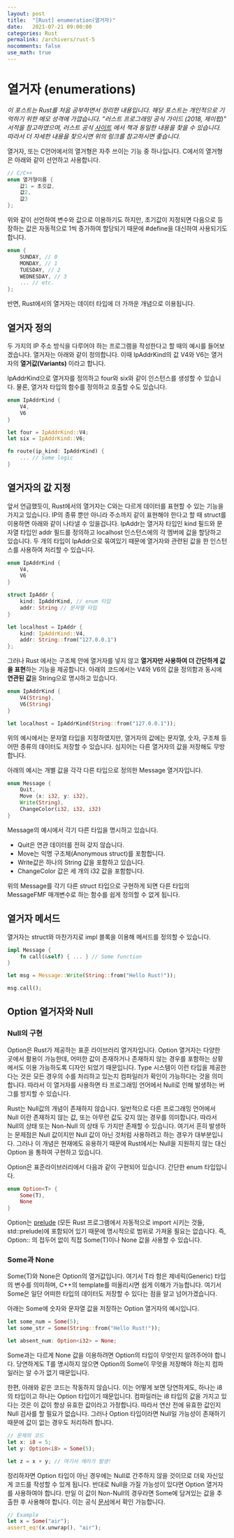 ```yaml
---
layout: post
title:  "[Rust] enumeration(열거자)"
date:   2021-07-21 09:00:00
categories: Rust
permalink: /archivers/rust-5
nocomments: false
use_math: true 
---
```


# 열거자 (enumerations)

*이 포스트는 Rust를 처음 공부하면서 정리한 내용입니다. 해당 포스트는 개인적으로 기억하기 위한 메모 성격에 가깝습니다. "러스트 프로그래밍 공식 가이드 (2018, 제이펍)" 서적을 참고하였으며, 러스트 공식 [사이트](https://doc.rust-lang.org/1.30.0/book/2018-edition/foreword.html) 에서 책과 동일한 내용을 찾을 수 있습니다. 따라서 더 자세한 내용을 찾으시면 위의 링크를 참고하시면 좋습니다.*

<!--more-->

열거자, 또는 C언어에서의 열거형은 자주 쓰이는 기능 중 하나입니다. C에서의 열거형은 아래와 같이 선언하고 사용합니다.

```c
// C/C++
enum 열거형이름 {
    값1 = 초깃값,
    값2,
    값3
};
```
위와 같이 선언하여 변수와 값으로 이용하기도 하지만, 초기값이 지정되면 다음으로 등장하는 값은 자동적으로 1씩 증가하여 할당되기 때문에 #define을 대신하여 사용되기도 합니다.

```c
enum {
    SUNDAY, // 0
    MONDAY, // 1
    TUESDAY, // 2
    WEDNESDAY, // 3
    ... // etc.
};
```

반면, Rust에서의 열거자는 데이터 타입에 더 가까운 개념으로 이용됩니다.

## 열거자 정의

두 가지의 IP 주소 방식을 다루어야 하는 프로그램을 작성한다고 할 때의 예시를 들어보겠습니다. 열거자는 아래와 같이 정의합니다. 이때 IpAddrKind의 값 V4와 V6는 열거자의 **열거값(Variants)** 이라고 합니다.

IpAddrKind으로 열거자를 정의하고 four와 six와 같이 인스턴스를 생성할 수 있습니다. 물론, 열거자 타입의 함수를 정의하고 호출할 수도 있습니다.


```rust
enum IpAddrKind {
    V4,
    V6
}

let four = IpAddrKind::V4;
let six = IpAddrKind::V6;

fn route(ip_kind: IpAddrKind) {
    ... // Some logic
}
```

## 열거자의 값 지정

앞서 언급했듯이, Rust에서의 열거자는 C와는 다르게 데이터를 표현할 수 있는 기능을 가지고 있습니다. IP의 종류 뿐만 아니라 주소까지 같이 표현해야 한다고 할 때 struct를 이용하면 아래와 같이 나타낼 수 있을겁니다. IpAddr는 열거자 타입인 kind 필드와 문자열 타입인 addr 필드를 정의하고 localhost 인스턴스에의 각 멤버에 값을 할당하고 있습니다. 두 개의 타입이 IpAddr으로 묶여있기 때문에 열거자와 관련된 값을 한 인스턴스를 사용하여 처리할 수 있습니다.

```rust
enum IpAddrKind {
    V4,
    V6
}

struct IpAddr {
    kind: IpAddrKind, // enum 타입
    addr: String // 문자열 타입
}

let localhost = IpAddr {
    kind: IpAddrKind::V4,
    addr: String::from("127.0.0.1")
};
```

그러나 Rust 에서는 구조체 안에 열거자를 넣지 않고 **열거자만 사용하여 더 간단하게 값을 표현**하는 기능을 제공합니다. 아래의 코드에서는 V4와 V6의 값을 정의함과 동시에 **연관된 값**을 String으로 명시하고 있습니다.

```rust
enum IpAddrKind {
    V4(String),
    V6(String)
}

let localhost = IpAddrKind(String::from("127.0.0.1"));
```

위의 예시에서는 문자열 타입을 지정하였지만, 열거자의 값에는 문자열, 숫자, 구조체 등 어떤 종류의 데이터도 저장할 수 있습니다. 심지어는 다른 열거자의 값을 저장해도 무방합니다. 

아래의 예시는 개별 값을 각각 다른 타입으로 정의한 Message 열거자입니다.

```rust
enum Message {
    Quit,
    Move {x: i32, y: i32},
    Write(String),
    ChangeColor(i32, i32, i32)
}
```

Message의 예시에서 각기 다른 타입을 명시하고 있습니다.

- Quit은 연관 데이터를 전혀 갖지 않습니다.
- Move는 익명 구조체(Anonymous struct)를 포함합니다.
- Write값은 하나의 String 값을 포함하고 있습니다.
- ChangeColor 값은 세 개의 i32 값을 포함합니다.

위의 Message를 각기 다른 struct 타입으로 구현하게 되면 다른 타입의 MessageFMF 매개변수로 하는 함수를 쉽게 정의할 수 없게 됩니다.


## 열거자 메서드

열거자는 struct와 마찬가지로 impl 블록을 이용해 메서드를 정의할 수 있습니다.

```rust
impl Message {
    fn call(&self) { ... } // Some function
}

let msg = Message::Write(String::from("Hello Rust!"));

msg.call();
```


## Option 열거자와 Null
### Null의 구현
Option은 Rust가 제공하는 표훈 라이브러리 열거자입니다. Option 열거자는 다양한 곳에서 활용이 가능한데, 어떠한 값이 존재하거나 존재하지 않는 경우를 포함하는 상황에서도 이용 가능하도록 디자인 되었기 때문입니다. Type 시스템이 이런 타입을 제공한다는 것은 모든 경우의 수를 처리하고 있는지 컴파일러가 확인이 가능하다는 것을 의미합니다. 따라서 이 열거자를 사용하면 타 프로그래밍 언어에서 Null로 인해 발생하는 버그를 방지할 수 있습니다. 

Rust는 Null값의 개념이 존재하지 않습니다. 일반적으로 다른 프로그래밍 언어에서 Null 이란 존재하지 않는 값, 또는 아무런 값도 갖지 않는 경우를 의미합니다. 따라서 Null의 상태 또는 Non-Null 의 상태 두 가지만 존재할 수 있습니다. 여기서 흔히 발생하는 문제점은 Null 값이지만 Null 값이 아닌 것처럼 사용하려고 하는 경우가 대부분입니다. 그러나 이 개념은 현재에도 유용하기 때문에 Rust에서는 Null을 지원하지 않는 대신 Option 을 통하여 구현하고 있습니다.

Option<T>은 표준라이브러리에서 다음과 같이 구현되어 있습니다. 간단한 enum 타입입니다.

```rust
enum Option<T> {
    Some(T),
    None
}
```

Option<T>는 [prelude](https://doc.rust-lang.org/std/prelude/index.html) (모든 Rust 프로그램에서 자동적으로 import 시키는 것들, std::prelude)에 포함되어 있기 때문에 명시적으로 범위로 가져올 필요는 없습니다. 즉, Option:: 의 접두어 없이 직접 Some(T)이나 None 값을 사용할 수 있습니다.


### Some과 None

Some(T)와 None은 Option의 열거값입니다. 여기서 T라 함은 제네릭(Generic) 타입의 변수를 의미하며, C++의 template를 떠올리시면 쉽게 이해가 가능합니다. 여기서 Some은 일단 어떠한 타입의 데이터도 저장할 수 있다는 점을 알고 넘어가겠습니다.

아래는 Some에 숫자와 문자열 값을 저장하는 Option 열거자의 예시입니다.

```rust
let some_num = Some(5);
let some_str = Some(String::from("Hello Rust!"));

let absent_num: Option<i32> = None;
```

Some과는 다르게 None 값을 이용하려면 Option<T>의 타입이 무엇인지 알려주어야 합니다. 당연하게도 T를 명시하지 않으면 Option의 Some이 무엇을 저장해야 하는지 컴파일러는 알 수가 없기 때문입니다. 

한편, 아래와 같은 코드는 작동하지 않습니다. 이는 어떻게 보면 당연하게도, 하나는 i8의 타입이고 하나는 Option<i8> 타입이기 때문입니다. 컴파일러는 i8 타입의 값을 가지고 있다는 것은 이 값이 항상 유효한 값이라고 가정합니다. 따라서 연산 전에 유효한 값인지 Null 검사를 할 필요가 없습니다. 그러나 Option 타입이라면 Null일 가능성이 존재하기 때문에 값이 없는 경우도 처리하려 합니다.  

```rust
// 문제의 코드
let x: i8 = 5;
let y: Option<i8> = Some(5);

let z = x + y; // 여기서 에러가 발생!
```

정리하자면 Option<T> 타입이 아닌 경우에는 Null로 간주하지 않을 것이므로 더욱 자신있게 코드를 작성할 수 있게 됩니다. 반대로 Null을 가질 가능성이 있다면 Option 열거자를 사용하여야 합니다. 만일 이 값이 Non-Null의 경우라면 Some에 담겨있는 값을 추출한 후 사용해야 합니다. 이는 공식 [문서](https://doc.rust-lang.org/std/option/enum.Option.html#variant.Some)에서 확인 가능합니다.

```rust
// Example
let x = Some("air");
assert_eq!(x.unwrap(), "air");
```

